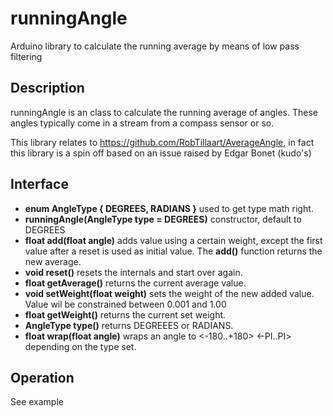 # runningAngle

Arduino library to calculate the running average by means of low pass filtering

## Description

runningAngle is an class to calculate the running average of angles.
These angles typically come in a stream from a compass sensor or so.

This library relates to https://github.com/RobTillaart/AverageAngle, 
in fact this library is a spin off based on an issue raised by Edgar Bonet (kudo's)

## Interface

- **enum AngleType { DEGREES, RADIANS }** used to get type math right.
- **runningAngle(AngleType type = DEGREES)** constructor, default to DEGREES
- **float add(float angle)** adds value using a certain weight, except the first value after a reset is used as initial value. The **add()** function returns the new average.
- **void reset()** resets the internals and start over again.
- **float getAverage()** returns the current average value.
- **void setWeight(float weight)** sets the weight of the new added value. Value wil be constrained between 0.001 and 1.00
- **float getWeight()** returns the current set weight.
- **AngleType type()** returns DEGREEES or RADIANS.
- **float wrap(float angle)** wraps an angle to <-180..+180>  <-PI..PI> depending on the type set.

## Operation

See example
